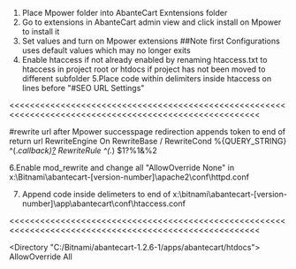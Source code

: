 1. Place Mpower folder into AbanteCart Exntensions folder
2. Go to extensions in AbanteCart admin view and click install on Mpower to install it
3. Set values and turn on Mpower extensions
	##Note first Configurations uses default values which may no longer exits
4. Enable htaccess if not already enabled by renaming htaccess.txt to htaccess in project root or htdocs if project has not been moved 
	to different subfolder
5.Place code within delimiters inside htaccess on lines before "#SEO URL Settings"

<<<<<<<<<<<<<<<<<<<<<<<<<<<<<<<<<<<<<<<<<<<<<<<<<<<<<<<<<<<<<<<<<<<<<<<<<<<<<<<<<<<<<<<<<<<<<<<<<<<<<<<

#rewrite url after Mpower successpage redirection appends token to end of return url
RewriteEngine On
RewriteBase /
RewriteCond %{QUERY_STRING} ^(.*callback)[?](token=.*)
RewriteRule ^(.*) $1?%1&%2 

>>>>>>>>>>>>>>>>>>>>>>>>>>>>>>>>>>>>>>>>>>>>>>>>>>>>>>>>>>>>>>>>>>>>>>>>>>>>>>>>>>>>>>>>>>>>>>>>>>>>>>>>>

6.Enable mod_rewrite and change all "AllowOverride None" in x:\Bitnami\abantecart-[version-number]\apache2\conf\httpd.conf

7. Append code inside delimeters to end of x:\bitnami\abantecart-[version-number]\app\abantecart\conf\htaccess.conf

<<<<<<<<<<<<<<<<<<<<<<<<<<<<<<<<<<<<<<<<<<<<<<<<<<<<<<<<<<<<<<<<<<<<<<<<<<<<<<<<<<<<<<<<<<<<<<<<<<<<<<<

<Directory "C:/Bitnami/abantecart-1.2.6-1/apps/abantecart/htdocs">
	AllowOverride All
</Directory>

>>>>>>>>>>>>>>>>>>>>>>>>>>>>>>>>>>>>>>>>>>>>>>>>>>>>>>>>>>>>>>>>>>>>>>>>>>>>>>>>>>>>>>>>>>>>>>>>>>>>>>>>>